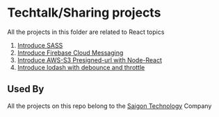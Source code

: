 # Techtalk/Sharing projects

All the projects in this folder are related to React topics

1. [Introduce SASS](SASS/linh.nguyenmai/demo-sass)
2. [Introduce Firebase Cloud Messaging](firebase-cloud-messaging/khanh.nguyen)
3. [Introduce AWS-S3 Presigned-url with Node-React](aws-s3/khanh.nguyen)
4. [Introduce lodash with debounce and throttle](lodash/khanh.nguyen/lodash-debounce-throttle)

## Used By

All the projects on this repo belong to the [Saigon Technology](https://saigontechnology.com/) Company
